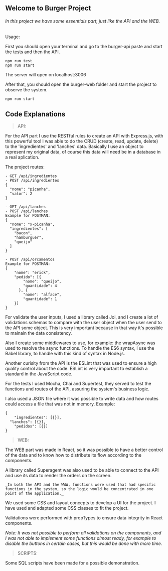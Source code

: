 ## Welcome to Burger Project

###### In this project we have some essentials part, just like the API and the WEB.

Usage:

First you should open your terminal and go to the burger-api paste and start the tests and then the API.

```
npm run test
npm run start

```
The server will open on localhost:3006

After that, you should open the burger-web folder and start the project to observe the system.

```
npm run start

```

## Code Explanations

> API:

For the API part I use the RESTful rules to create an API with Express.js, with this powerful tool I was able to do the CRUD (create, read, update, delete) to the 'ingredientes' and 'lanches' data. Basically I use an object to represent my original data, of course this data will need be in a database in a real aplication.

The project routes:

```
- GET /api/ingredientes
- POST /api/ingredientes
{
  "nome": "picanha",
  "valor": 2
}

- GET /api/lanches
- POST /api/lanches
Example for POSTMAN: 
{
  "nome": "x-picanha",
  "ingredientes": [
    "bacon",
    "hamburguer",
    "queijo"
  ]
}

- POST /api/orcamentos
Example for POSTMAN: 
{
	"nome": "erick",
	"pedido": [{
		"nome": "queijo",
		"quantidade": 4
	  }, {
		"nome": "alface",
		"quantidade": 1
	}]
}
```

For validate the user inputs, I used a library called Joi, and I create a lot of validations schemas to compare with the user object when the user send to the API some object. This is very important because in that way it's possible to mainain the data consistency. 

Also I create some middlewares to use, for example: the wrapAsync was used to resolve the async functions. To handle the ES6 syntax, I use the Babel library, to handle with this kind of syntax in Node.js.

Another curisity from the API is the ESLint that was used to ensure a high quality control about the code. ESLint is very important to establish a standard in the JavaScript code.

For the tests I used Mocha, Chai and Supertest, they served to test the functions and routes of the API, assuring the system's business logic.

I also used a JSON file where it was possible to write data and how routes could access a file that was not in memory. Example:

```
{
	"ingredientes": [{}],
  "lanches": [{}],
	"pedidos": [{}]
}
```

> WEB:

The WEB part was made in React, so it was possible to have a better control of the data and to know how to distribute its flow according to the components.

A library called Superagent was also used to be able to connect to the API and use its data to render the orders on the screen.

```
_In both the API and the WWW, functions were used that had specific functions in the system, so the logic would be concentrated in one point of the application._
```

We used some CSS and layout concepts to develop a UI for the project. I have used and adapted some CSS classes to fit the project.

Validations were performed with propTypes to ensure data integrity in React components.

*Note: It was not possible to perform all validations on the components, and I was not able to implement some functions almost ready, for example to disable the buttons in certain cases, but this would be done with more time.*

> SCRIPTS:

Some SQL scripts have been made for a possible demonstration.
